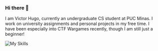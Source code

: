 ### Hi there 👋

I am Victor Hugo, currently an undergraduate CS student at PUC Minas. I work on university assignments and personal projects in my free time. I have been especially into CTF Wargames recently, though I am still just a beginner!

![My Skills](https://skillicons.dev/icons?i=c,cs,cpp,html,css,js,swift,arduino)

<!--
**PoderosoVitao/PoderosoVitao** is a ✨ _special_ ✨ repository because its `README.md` (this file) appears on your GitHub profile.

Here are some ideas to get you started:

- 🔭 I’m currently working on ...
- 🌱 I’m currently learning ...
- 👯 I’m looking to collaborate on ...
- 🤔 I’m looking for help with ...
- 💬 Ask me about ...
- 📫 How to reach me: ...
- 😄 Pronouns: ...
- ⚡ Fun fact: ...
-->
